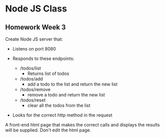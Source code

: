 # Node JS Class

## Homework Week 3

Create Node JS server that:

- Listens on port 8080

- Responds to these endpoints:
	- /todos/list
		- Returns list of todos
	- /todos/add
		- add a todo to the list and return the new list
	- /todos/remove
		- remove a todo and return the new list
	- /todos/reset
		- clear all the todos from the list
- Looks for the correct http method in the request

A front-end html page that makes the correct calls and displays the results will be supplied. Don't edit the html page.
